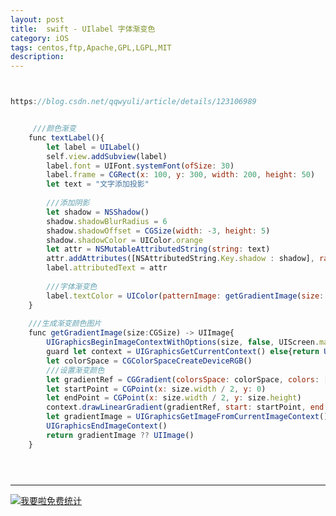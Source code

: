 ```yaml
---
layout: post
title:  swift - UIlabel 字体渐变色 
category: iOS
tags: centos,ftp,Apache,GPL,LGPL,MIT
description: 
---
```


```javascript


https://blog.csdn.net/qqwyuli/article/details/123106989


     ///颜色渐变
    func textLabel(){
        let label = UILabel()
        self.view.addSubview(label)
        label.font = UIFont.systemFont(ofSize: 30)
        label.frame = CGRect(x: 100, y: 300, width: 200, height: 50)
        let text = "文字添加投影"
        
        ///添加阴影
        let shadow = NSShadow()
        shadow.shadowBlurRadius = 6
        shadow.shadowOffset = CGSize(width: -3, height: 5)
        shadow.shadowColor = UIColor.orange
        let attr = NSMutableAttributedString(string: text)
        attr.addAttributes([NSAttributedString.Key.shadow : shadow], range: NSMakeRange(0, attr.length))
        label.attributedText = attr
        
        ///字体渐变色
        label.textColor = UIColor(patternImage: getGradientImage(size: label.bounds.size))
    }
    
    ///生成渐变颜色图片
    func getGradientImage(size:CGSize) -> UIImage{
        UIGraphicsBeginImageContextWithOptions(size, false, UIScreen.main.scale)
        guard let context = UIGraphicsGetCurrentContext() else{return UIImage()}
        let colorSpace = CGColorSpaceCreateDeviceRGB()
        ///设置渐变颜色
        let gradientRef = CGGradient(colorsSpace: colorSpace, colors: [UIColor.black.cgColor,UIColor.white.cgColor] as CFArray, locations: nil)!
        let startPoint = CGPoint(x: size.width / 2, y: 0)
        let endPoint = CGPoint(x: size.width / 2, y: size.height)
        context.drawLinearGradient(gradientRef, start: startPoint, end: endPoint, options: CGGradientDrawingOptions(arrayLiteral: .drawsBeforeStartLocation,.drawsAfterEndLocation))
        let gradientImage = UIGraphicsGetImageFromCurrentImageContext()
        UIGraphicsEndImageContext()
        return gradientImage ?? UIImage()
    }





```



---


<script language="javascript" type="text/javascript" src="//js.users.51.la/19176892.js"></script>
<noscript><a href="//www.51.la/?19176892" target="_blank"><img alt="&#x6211;&#x8981;&#x5566;&#x514D;&#x8D39;&#x7EDF;&#x8BA1;" src="//img.users.51.la/19176892.asp" style="border:none" /></a></noscript>

